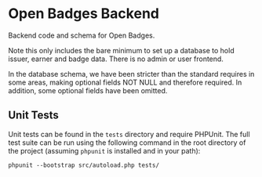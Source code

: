 # Open Badges Backend

Backend code and schema for Open Badges.

Note this only includes the bare minimum to set up a database to hold issuer,
earner and badge data. There is no admin or user frontend.

In the database schema, we have been stricter than the standard requires in some
areas, making optional fields NOT NULL and therefore required. In addition,
some optional fields have been omitted.

## Unit Tests

Unit tests can be found in the `tests` directory and require PHPUnit. The full
test suite can be run using the following command in the root directory of the
project (assuming `phpunit` is installed and in your path):

```
phpunit --bootstrap src/autoload.php tests/
```
